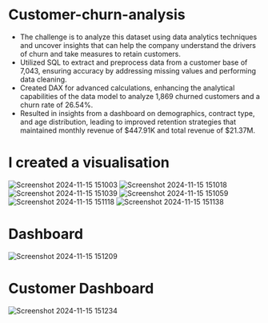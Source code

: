 # Customer-churn-analysis
- The challenge is to analyze this dataset using data analytics techniques and uncover insights that can help
the company understand the drivers of churn and take measures to retain customers.
- Utilized SQL to extract and preprocess data from a customer base of 7,043, ensuring accuracy by addressing
missing values and performing data cleaning.
- Created DAX for advanced calculations, enhancing the analytical capabilities of the data model to analyze
1,869 churned customers and a churn rate of 26.54%.
- Resulted in insights from a dashboard on demographics, contract type, and age distribution, leading to
improved retention strategies that maintained monthly revenue of $447.91K and total revenue of $21.37M.

# I created a visualisation

![Screenshot 2024-11-15 151003](https://github.com/user-attachments/assets/32f6a5b8-1fba-4cd1-9eed-973457fadd19)
![Screenshot 2024-11-15 151018](https://github.com/user-attachments/assets/f01a3074-beb9-44cb-95a9-2e2b41769c9a)
![Screenshot 2024-11-15 151039](https://github.com/user-attachments/assets/f8629e4b-3729-419b-8bfe-acd97eb6e5b1)
![Screenshot 2024-11-15 151059](https://github.com/user-attachments/assets/6af211ba-b444-45a9-8c4d-b9d326eeee56)
![Screenshot 2024-11-15 151118](https://github.com/user-attachments/assets/313ebf30-a6db-41e0-8ee4-449d8632d0b7)
![Screenshot 2024-11-15 151138](https://github.com/user-attachments/assets/0d7a867f-3553-4453-b173-fbad271e70aa)

# Dashboard
![Screenshot 2024-11-15 151209](https://github.com/user-attachments/assets/43222c19-e61c-417a-8af0-b51c9d35cf7e)

# Customer Dashboard
![Screenshot 2024-11-15 151234](https://github.com/user-attachments/assets/83c7f231-00a9-4410-9827-084d5eeb14ba)
